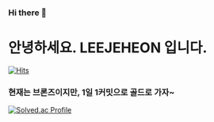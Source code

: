 ### Hi there 👋

<!--
**LEEJEHEON/LEEJEHEON** is a ✨ _special_ ✨ repository because its `README.md` (this file) appears on your GitHub profile.

Here are some ideas to get you started:

- 🔭 I’m currently working on ...
- 🌱 I’m currently learning ...
- 👯 I’m looking to collaborate on ...
- 🤔 I’m looking for help with ...
- 💬 Ask me about ...
- 📫 How to reach me: ...
- 😄 Pronouns: ...
- ⚡ Fun fact: ...
-->
# 안녕하세요. LEEJEHEON 입니다. 
[![Hits](https://hits.seeyoufarm.com/api/count/incr/badge.svg?url=https%3A%2F%2Fgithub.com%2FLEEJEHEON&count_bg=%2379C83D&title_bg=%23555555&icon=&icon_color=%23E7E7E7&title=hits&edge_flat=false)](https://hits.seeyoufarm.com)

  

### 현재는 브론즈이지만, 1일 1커밋으로 골드로 가자~
[![Solved.ac Profile](http://mazassumnida.wtf/api/v2/generate_badge?boj=dlwpgjs0723)](https://solved.ac/dlwpgjs0723/)
